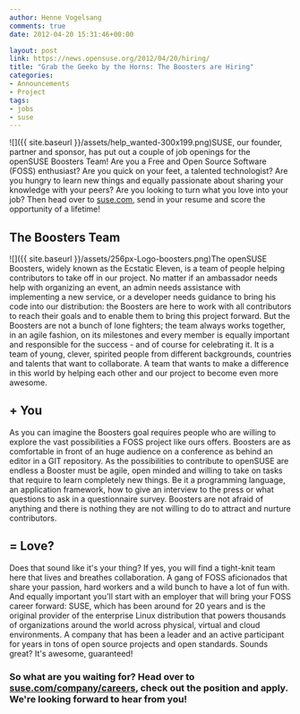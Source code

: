 ```yaml
---
author: Henne Vogelsang
comments: true
date: 2012-04-20 15:31:46+00:00

layout: post
link: https://news.opensuse.org/2012/04/20/hiring/
title: "Grab the Geeko by the Horns: The Boosters are Hiring"
categories:
- Announcements
- Project
tags:
- jobs
- suse
---
```

![]({{ site.baseurl }}/assets/help_wanted-300x199.png)SUSE, our founder, partner and sponsor, has put out a couple of job openings for the openSUSE Boosters Team! Are you a Free and Open Source Software (FOSS) enthusiast? Are you quick on your feet, a talented technologist? Are you hungry to learn new things and equally passionate about sharing your knowledge with your peers? Are you looking to turn what you love into your job? Then head over to [suse.com](https://attachmatehr.silkroad.com/epostings/index.cfm?fuseaction=app.jobinfo&id=23&jobid=304890&company_id=15495&version=6&source=ONLINE&JobOwner=1013811&level=levelid1&levelid1=103757&parent=Engineering&startflag=2), send in your resume and score the opportunity of a lifetime!

<!-- more -->


## The Boosters Team


![]({{ site.baseurl }}/assets/256px-Logo-boosters.png)The openSUSE Boosters, widely known as the Ecstatic Eleven, is a team of people helping contributors to take off in our project. No matter if an ambassador needs help with organizing an event, an admin needs assistance with implementing a new service, or a developer needs guidance to bring his code into our distribution: the Boosters are here to work with all contributors to reach their goals and to enable them to bring this project forward. But the Boosters are not a bunch of lone fighters; the team always works together, in an agile fashion, on its milestones and every member is equally important and responsible for the success - and of course for celebrating it. It is a team of young, clever, spirited people from different backgrounds, countries and talents that want to collaborate. A team that wants to make a difference in this world by helping each other and our project to become even more awesome.


## + You


As you can imagine the Boosters goal requires people who are willing to explore the vast possibilities a FOSS project like ours offers. Boosters are as comfortable in front of an huge audience on a conference as behind an editor in a GIT repository. As the possibilities to contribute to openSUSE are endless a Booster must be agile, open minded and willing to take on tasks that require to learn completely new things. Be it a programming language, an application framework, how to give an interview to the press or what questions to ask in a questionnaire survey. Boosters are not afraid of anything and there is nothing they are not willing to do to attract and nurture contributors.


## = Love?


Does that sound like it's your thing? If yes, you will find a tight-knit team here that lives and breathes collaboration. A gang of FOSS aficionados that share your passion, hard workers and a wild bunch to have a lot of fun with. And equally important you'll start with an employer that will bring your FOSS career forward: SUSE, which has been around for 20 years and is the original provider of the enterprise Linux distribution that powers thousands of organizations around the world across physical, virtual and cloud environments. A company that has been a leader and an active participant for years in tons of open source projects and open standards. Sounds great? It's awesome, guaranteed!


### So what are you waiting for? Head over to [suse.com/company/careers](https://attachmatehr.silkroad.com/epostings/index.cfm?fuseaction=app.jobinfo&id=23&jobid=304890&company_id=15495&version=6&source=ONLINE&JobOwner=1013811&level=levelid1&levelid1=103757&parent=Engineering&startflag=2), check out the position and apply. We're looking forward to hear from you!

		
